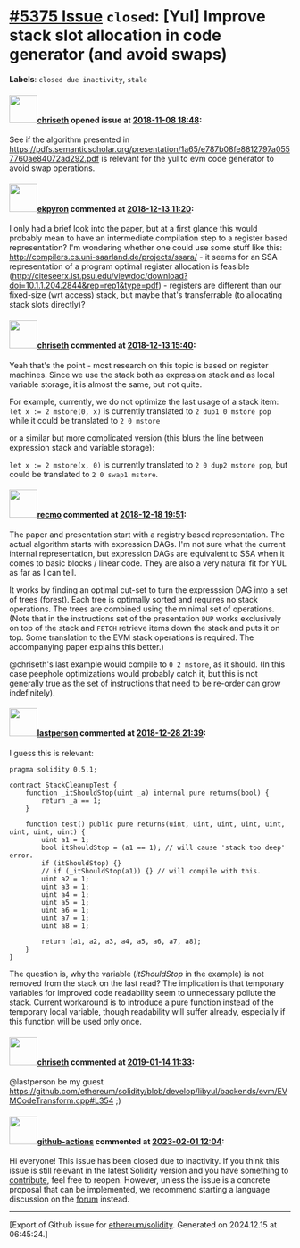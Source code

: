 # [\#5375 Issue](https://github.com/ethereum/solidity/issues/5375) `closed`: [Yul] Improve stack slot allocation in code generator (and avoid swaps)
**Labels**: `closed due inactivity`, `stale`


#### <img src="https://avatars.githubusercontent.com/u/9073706?v=4" width="50">[chriseth](https://github.com/chriseth) opened issue at [2018-11-08 18:48](https://github.com/ethereum/solidity/issues/5375):

See if the algorithm presented in https://pdfs.semanticscholar.org/presentation/1a65/e787b08fe8812797a0557760ae84072ad292.pdf is relevant for the yul to evm code generator to avoid swap operations.

#### <img src="https://avatars.githubusercontent.com/u/1347491?v=4" width="50">[ekpyron](https://github.com/ekpyron) commented at [2018-12-13 11:20](https://github.com/ethereum/solidity/issues/5375#issuecomment-446933617):

I only had a brief look into the paper, but at a first glance this would probably mean to have an intermediate compilation step to a register based representation? I'm wondering whether one could use some stuff like this: http://compilers.cs.uni-saarland.de/projects/ssara/ - it seems for an SSA representation of a program optimal register allocation is feasible (http://citeseerx.ist.psu.edu/viewdoc/download?doi=10.1.1.204.2844&rep=rep1&type=pdf) - registers are different than our fixed-size (wrt access) stack, but maybe that's transferrable (to allocating stack slots directly)?

#### <img src="https://avatars.githubusercontent.com/u/9073706?v=4" width="50">[chriseth](https://github.com/chriseth) commented at [2018-12-13 15:40](https://github.com/ethereum/solidity/issues/5375#issuecomment-447013856):

Yeah that's the point - most research on this topic is based on register machines. Since we use the stack both as expression stack and as local variable storage, it is almost the same, but not quite.

For example, currently, we do not optimize the last usage of a stack item:
`let x := 2 mstore(0, x)` is currently translated to `2 dup1 0 mstore pop` while it could be translated to `2 0 mstore`

or a similar but more complicated version (this blurs the line between expression stack and variable storage):

`let x := 2 mstore(x, 0)` is currently translated to `2 0 dup2 mstore pop`, but could be translated to `2 0 swap1 mstore`.

#### <img src="https://avatars.githubusercontent.com/u/4532328?u=db65d77fd630be1159b22b0bc64246e65af05609&v=4" width="50">[recmo](https://github.com/recmo) commented at [2018-12-18 19:51](https://github.com/ethereum/solidity/issues/5375#issuecomment-448347775):

The paper and presentation start with a registry based representation. The actual algorithm starts with expression DAGs. I'm not sure what the current internal representation, but expression DAGs are equivalent to SSA when it comes to basic blocks / linear code. They are also a very natural fit for YUL as far as I can tell.

It works by finding an optimal cut-set to turn the expresssion DAG into a set of trees (forest). Each tree is optimally sorted and requires no stack operations. The trees are combined using the minimal set of operations. (Note that in the instructions set of the presentation `DUP` works exclusively on top of the stack and `FETCH` retrieve items down the stack and puts it on top. Some translation to the EVM stack operations is required. The accompanying paper explains this better.)

@chriseth's last example would compile to `0 2 mstore`, as it should. (In this case peephole optimizations would probably catch it, but this is not generally true as the set of instructions that need to be re-order can grow indefinitely).

#### <img src="https://avatars.githubusercontent.com/u/6198746?v=4" width="50">[lastperson](https://github.com/lastperson) commented at [2018-12-28 21:39](https://github.com/ethereum/solidity/issues/5375#issuecomment-450431621):

I guess this is relevant:
```
pragma solidity 0.5.1;

contract StackCleanupTest {
    function _itShouldStop(uint _a) internal pure returns(bool) {
        return _a == 1;
    }
    
    function test() public pure returns(uint, uint, uint, uint, uint, uint, uint, uint) {
        uint a1 = 1;
        bool itShouldStop = (a1 == 1); // will cause 'stack too deep' error.
        if (itShouldStop) {}
        // if (_itShouldStop(a1)) {} // will compile with this.
        uint a2 = 1;
        uint a3 = 1;
        uint a4 = 1;
        uint a5 = 1;
        uint a6 = 1;
        uint a7 = 1;
        uint a8 = 1;
        
        return (a1, a2, a3, a4, a5, a6, a7, a8);
    }
}
```

The question is, why the variable (*itShouldStop* in the example) is not removed from the stack on the last read?
The implication is that temporary variables for improved code readability seem to unnecessary pollute the stack. Current workaround is to introduce a pure function instead of the temporary local variable, though readability will suffer already, especially if this function will be used only once.

#### <img src="https://avatars.githubusercontent.com/u/9073706?v=4" width="50">[chriseth](https://github.com/chriseth) commented at [2019-01-14 11:33](https://github.com/ethereum/solidity/issues/5375#issuecomment-453975606):

@lastperson be my guest https://github.com/ethereum/solidity/blob/develop/libyul/backends/evm/EVMCodeTransform.cpp#L354 ;)

#### <img src="https://avatars.githubusercontent.com/in/15368?v=4" width="50">[github-actions](https://github.com/apps/github-actions) commented at [2023-02-01 12:04](https://github.com/ethereum/solidity/issues/5375#issuecomment-1411948553):

Hi everyone! This issue has been closed due to inactivity.
If you think this issue is still relevant in the latest Solidity version and you have something to [contribute](https://docs.soliditylang.org/en/latest/contributing.html), feel free to reopen.
However, unless the issue is a concrete proposal that can be implemented, we recommend starting a language discussion on the [forum](https://forum.soliditylang.org) instead.


-------------------------------------------------------------------------------



[Export of Github issue for [ethereum/solidity](https://github.com/ethereum/solidity). Generated on 2024.12.15 at 06:45:24.]
